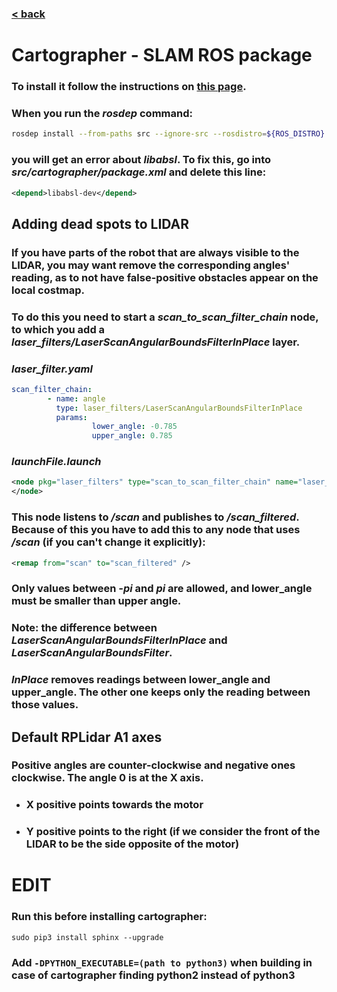 ### [< back](../GuideForDocumentation.md)
# Cartographer - SLAM ROS package

### To install it follow the instructions on [this page](https://google-cartographer-ros.readthedocs.io/en/latest/compilation.html).

### When you run the *rosdep* command:
```Bash
rosdep install --from-paths src --ignore-src --rosdistro=${ROS_DISTRO} -y
```
### you will  get an error about *libabsl*. To fix this, go into *src/cartographer/package.xml* and delete this line:
```XML
<depend>libabsl-dev</depend>
```



## Adding dead spots to LIDAR
### If you have parts of the robot that are always visible to the LIDAR, you may want remove the corresponding angles' reading, as to not have false-positive obstacles appear on the local costmap.
### To do this you need to start a *scan_to_scan_filter_chain* node, to which you add a *laser_filters/LaserScanAngularBoundsFilterInPlace* layer.
### *laser_filter.yaml*
```YAML
scan_filter_chain:
        - name: angle
          type: laser_filters/LaserScanAngularBoundsFilterInPlace
          params:
                  lower_angle: -0.785
                  upper_angle: 0.785
```
### *launchFile.launch*
```XML
<node pkg="laser_filters" type="scan_to_scan_filter_chain" name="laser_filter"> <rosparam command="load" file="$(find navigation)/config/laser_filter.yaml" />
</node>
```
### This node listens to */scan* and publishes to */scan_filtered*. Because of this you have to add this to any node that uses */scan* (if you can't change it explicitly):
```XML
<remap from="scan" to="scan_filtered" />
```
### Only values between *-pi* and *pi* are allowed, and lower_angle must be smaller than upper angle.

### Note: the difference between *LaserScanAngularBoundsFilterInPlace* and *LaserScanAngularBoundsFilter*.
### *InPlace* removes readings between lower_angle and upper_angle. The other one keeps only the reading between those values.

## Default RPLidar A1 axes
### Positive angles are counter-clockwise and negative ones clockwise. The angle 0 is at the X axis.
- ### X positive points towards the motor
- ### Y positive points to the right (if we consider the front of the LIDAR to be the side opposite of the motor)


# EDIT
### Run this before installing cartographer:
```sudo pip3 install sphinx --upgrade```
### Add ```-DPYTHON_EXECUTABLE=(path to python3)``` when building in case of cartographer finding python2 instead of python3